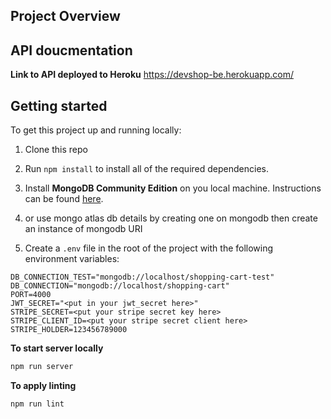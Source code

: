 ## Project Overview


## API doucmentation

**Link to API deployed to Heroku**
https://devshop-be.herokuapp.com/


## Getting started

To get this project up and running locally:

1. Clone this repo
2. Run `npm install` to install all of the required dependencies.
3. Install **MongoDB Community Edition** on you local machine. Instructions can be found [here](https://docs.mongodb.com/manual/installation/).
4. or use mongo atlas db details by creating one on mongodb then create an instance of mongodb URI

5. Create a `.env` file in the root of the project with the following environment variables:

```
DB_CONNECTION_TEST="mongodb://localhost/shopping-cart-test"
DB_CONNECTION="mongodb://localhost/shopping-cart"
PORT=4000  
JWT_SECRET="<put in your jwt_secret here>"
STRIPE_SECRET=<put your stripe secret key here>
STRIPE_CLIENT_ID=<put your stripe secret client here>
STRIPE_HOLDER=123456789000
```

**To start server locally** 
```bash
npm run server
```

**To apply linting**
```bash
npm run lint
```

